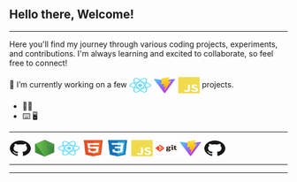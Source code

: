 
## Hello there, Welcome! 
---

Here you'll find my journey through various coding projects, experiments, and contributions. I'm always learning and excited to collaborate, so feel free to connect!
<br><br>
🔭 I’m currently working on a few <img align="center" alt="-React" height="30" width="40" src="https://raw.githubusercontent.com/devicons/devicon/master/icons/react/react-original.svg">  <img align="center" alt="-Git" height="30" width="40" src="https://raw.githubusercontent.com/devicons/devicon/master/icons/vitejs/vitejs-original.svg" /> <img align="center" alt="-Js" height="30" width="40" src="https://raw.githubusercontent.com/devicons/devicon/master/icons/javascript/javascript-plain.svg"> projects.
- 👨‍💻  
- ⌨️ 🖥️ 

<!--
**BrunoJScript/BrunoJScript** is a ✨ _special_ ✨ repository because its `README.md` (this file) appears on your GitHub profile.

Here are some ideas to get you started:

- 🔭 I’m currently working on ...
- 🌱 I’m currently learning ...
- 👯 I’m looking to collaborate on ...
- 🤔 I’m looking for help with ...
- 💬 Ask me about ...
- 📫 How to reach me: ...
- 😄 Pronouns: ...
- ⚡ Fun fact: ...
-->

---
<div style="display: inline_block">
    <img align="center" alt="-Git" height="30" width="40" src="https://raw.githubusercontent.com/devicons/devicon/master/icons/github/github-original.svg" />
    <img align="center" alt="-Node" height="30" width="40" src="https://raw.githubusercontent.com/devicons/devicon/master/icons/nodejs/nodejs-original.svg" />
    <img align="center" alt="-React" height="30" width="40" src="https://raw.githubusercontent.com/devicons/devicon/master/icons/react/react-original.svg">
    <img align="center" alt="-HTML" height="30" width="40" src="https://raw.githubusercontent.com/devicons/devicon/master/icons/html5/html5-original.svg">
    <img align="center" alt="-CSS" height="30" width="40" src="https://raw.githubusercontent.com/devicons/devicon/master/icons/css3/css3-original.svg">
    <img align="center" alt="-Js" height="30" width="40" src="https://raw.githubusercontent.com/devicons/devicon/master/icons/javascript/javascript-plain.svg">
    <img align="center" alt="-Git" height="30" width="40" src="https://raw.githubusercontent.com/devicons/devicon/master/icons/git/git-original-wordmark.svg" />
    <img align="center" alt="-Git" height="30" width="40" src="https://raw.githubusercontent.com/devicons/devicon/master/icons/vitejs/vitejs-original.svg" />
    <img align="center" alt="-Git" height="30" width="40" src="https://raw.githubusercontent.com/devicons/devicon/master/icons/github/github-original.svg" />
   
    
    
          
   
          
 ---   
 ---          
</div>
